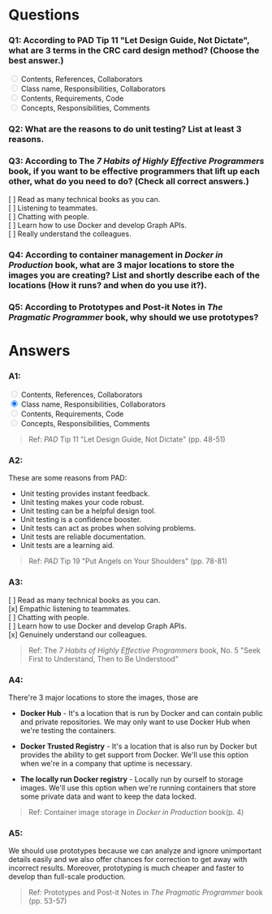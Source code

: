 # Questions

### Q1: According to PAD Tip 11 "Let Design Guide, Not Dictate", what are 3 terms in the CRC card design method? (Choose the best answer.)

<input type="radio" disabled/> Contents, References, Collaborators</br>
<input type="radio" disabled/> Class name, Responsibilities, Collaborators</br>
<input type="radio" disabled/> Contents, Requirements, Code</br>
<input type="radio" disabled/> Concepts, Responsibilities, Comments

### Q2: What are the reasons to do unit testing? List at least 3 reasons.

### Q3: According to The *7 Habits of Highly Effective Programmers* book, if you want to be effective programmers that lift up each other, what do you need to do? (Check all correct answers.)

[ ] Read as many technical books as you can.</br>
[ ] Listening to teammates.</br>
[ ] Chatting with people.</br>
[ ] Learn how to use Docker and develop Graph APIs.</br>
[ ] Really understand the colleagues.</br>

### Q4: According to container management in *Docker in Production* book, what are 3 major locations to store the images you are creating? List and shortly describe each of the locations (How it runs? and when do you use it?).

### Q5: According to Prototypes and Post-it Notes in *The Pragmatic Programmer* book, why should we use prototypes?


# Answers

### A1:

<input type="radio" disabled/> Contents, References, Collaborators</br>
<input type="radio" checked/> Class name, Responsibilities, Collaborators</br>
<input type="radio" disabled/> Contents, Requirements, Code</br>
<input type="radio" disabled/> Concepts, Responsibilities, Comments

> Ref: *PAD* Tip 11 "Let Design Guide, Not Dictate" (pp. 48-51)

### A2:

These are some reasons from PAD:
- Unit testing provides instant feedback.
- Unit testing makes your code robust.
- Unit testing can be a helpful design tool.
- Unit testing is a confidence booster.
- Unit tests can act as probes when solving problems.
- Unit tests are reliable documentation.
- Unit tests are a learning aid.

> Ref: *PAD* Tip 19 "Put Angels on Your Shoulders" (pp. 78-81)


### A3:

[ ] Read as many technical books as you can.</br>
[x] Empathic listening to teammates.</br>
[ ] Chatting with people.</br>
[ ] Learn how to use Docker and develop Graph APIs.</br>
[x] Genuinely understand our colleagues.

> Ref: The *7 Habits of Highly Effective Programmers* book, No. 5 "Seek First to Understand, Then to Be Understood"

### A4:

There're 3 major locations to store the images, those are

- **Docker Hub** - It's a location that is run by Docker and can contain public and private repositories. We may only want to use Docker Hub when we're testing the containers.

- **Docker Trusted Registry** - It's a location that is also run by Docker but provides the ability to get support from Docker. We'll use this option when we're in a company that uptime is necessary.

- **The locally run Docker registry** - Locally run by ourself to storage images. We'll use this option when we're running containers that store some private data and want to keep the data locked.

> Ref: Container image storage in *Docker in Production* book(p. 4)

### A5:

We should use prototypes because we can analyze and ignore unimportant details easily and we also offer chances for correction to get away with incorrect results. Moreover, prototyping is much cheaper and faster to develop than full-scale production.

> Ref: Prototypes and Post-it Notes in *The Pragmatic Programmer* book (pp. 53-57)